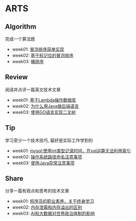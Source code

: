 ﻿# ARTS 

## Algorithm
完成一个算法题
+ week01: [冒泡排序简单实现](https://github.com/xiao2shiqi/ARTS/blob/master/week1/Algorithm.md)
+ week02: [基于标记位的冒泡排序](https://github.com/xiao2shiqi/ARTS/blob/master/week2/Algorithm.md)
+ week03: [桶排序](https://github.com/xiao2shiqi/ARTS/blob/master/week3/Algorithm.md)

## Review
阅读并点评一篇英文技术文章
+ week01: [基于Lambda操作数据库](https://github.com/xiao2shiqi/ARTS/blob/master/week1/Review.md)
+ week02: [为什么用Java做后端语言](https://github.com/xiao2shiqi/ARTS/blob/master/week2/Review.md)
+ week03: [使用GO语言实现二叉树](https://github.com/xiao2shiqi/ARTS/blob/master/week3/Review.md)

## Tip
学习至少一个技术技巧, 最好是实际工作学到的
+ week01: [mysql:使用int类型记录时间，在sql运算无法利用索引](https://github.com/xiao2shiqi/ARTS/blob/master/week1/Tip.md)
+ week02: [操作系统路径命名注意事项](https://github.com/xiao2shiqi/ARTS/blob/master/week2/Tip.md)
+ week03: [使用Java异常注意事项](https://github.com/xiao2shiqi/ARTS/blob/master/week3/Tip.md)

## Share
分享一篇有观点和思考的技术文章
+ week01: [程序员的职业素养，关于终身学习](https://github.com/xiao2shiqi/ARTS/blob/master/week1/Share.md) 
+ week02: [内存泄露和内存溢出的区别](https://github.com/xiao2shiqi/ARTS/blob/master/week2/Share.md) 
+ week03: [AI和大数据对世界政治体制的影响](https://github.com/xiao2shiqi/ARTS/blob/master/week3/Share.md) 